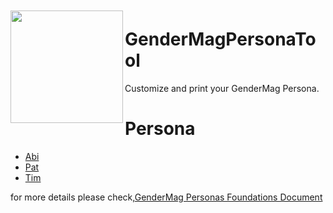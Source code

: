 

<a href="http://gendermag.org" title="Gendermag" >
    <img src="http://gendermag.org/images/rsz_profile_pic.png" width:"180" height="180" style="margin-top: 10px;" align="left">
  </a>

# GenderMagPersonaTool

Customize and print your GenderMag Persona.



# Persona

* <a href="http://gendermag.org/customPersona.html" title="Abi" >Abi </a> 
* <a href="http://gendermag.org/customPersona.html" title="Pat" >Pat </a>
* <a href="http://gendermag.org/customPersona.html" title="Tim" >Tim </a> 

for more details please check,<a href="http://gendermag.org/Foundations.html" title="Gendermag" >GenderMag Personas Foundations Document</a>
